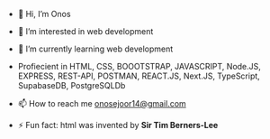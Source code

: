 - 👋 Hi, I’m Onos
  
- 👀 I’m interested in web development
  
- 🌱 I’m currently learning web development

- Profiecient in HTML, CSS, BOOOTSTRAP, JAVASCRIPT, Node.JS, EXPRESS, REST-API, POSTMAN, REACT.JS, Next.JS, TypeScript, SupabaseDB, PostgreSQLDb
  
- 📫 How to reach me onosejoor14@gmail.com
  
- ⚡ Fun fact: html was invented by **Sir Tim Berners-Lee**  
